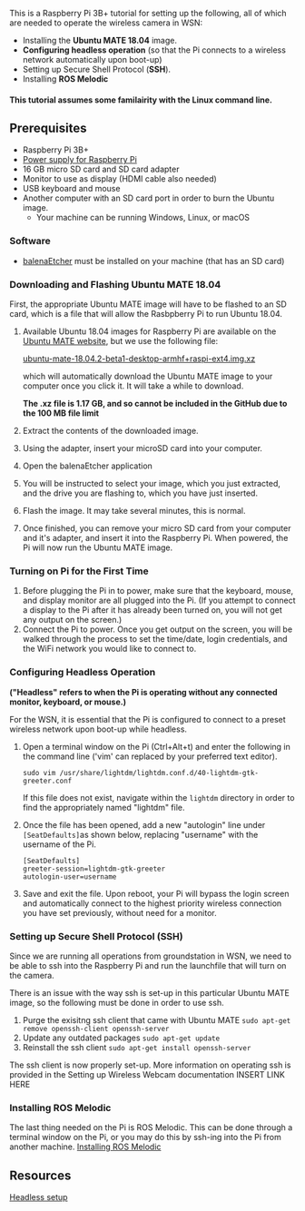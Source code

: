 This is a Raspberry Pi 3B+ tutorial for setting up the following, all of which are needed to operate the wireless camera in WSN: 

 - Installing the **Ubuntu MATE 18.04** image. 
 - **Configuring headless operation** (so that the Pi connects to a wireless network automatically upon boot-up)
 -  Setting up Secure Shell Protocol (**SSH**).
 - Installing **ROS Melodic**

#### This tutorial assumes some familairity with the Linux command line.

## Prerequisites

 - Raspberry Pi 3B+
 -  [Power supply for Raspberry Pi](https://www.amazon.com/CanaKit-Raspberry-Supply-Adapter-Listed/dp/B00MARDJZ4) 
 - 16 GB micro SD card and SD card adapter
 - Monitor to use as display (HDMI cable also needed)
 - USB keyboard and mouse
 - Another computer with an SD card port in order to burn the Ubuntu image. 
	 - Your machine can be running Windows, Linux, or macOS

### Software

 - [balenaEtcher](https://www.balena.io/etcher/) must be installed on your machine (that has an SD card)

### Downloading and Flashing Ubuntu MATE 18.04
First, the appropriate Ubuntu MATE image will have to be flashed to an SD card, which is a file that will allow the Rasbpberry Pi to run Ubuntu 18.04. 

1. Available Ubuntu 18.04 images for Raspberry Pi are available on the [Ubuntu MATE website](https://releases.ubuntu-mate.org/archived/bionic/armhf/), but we use the following file: 

	[ubuntu-mate-18.04.2-beta1-desktop-armhf+raspi-ext4.img.xz](https://releases.ubuntu-mate.org/archived/bionic/armhf/ubuntu-mate-18.04.2-beta1-desktop-armhf+raspi-ext4.img.xz "ubuntu-mate-18.04.2-beta1-desktop-armhf+raspi-ext4.img.xz") 

	which will automatically download the Ubuntu MATE image to 		your computer once you click it. It will take a while to download.

	 **The .xz file is 1.17 GB, and so cannot be included in the GitHub due to the 100 MB file limit**

2. Extract the contents of the downloaded image.
3. Using the adapter, insert your microSD card into your computer.
4. Open the balenaEtcher application
5. You will be instructed to select your image, which you just extracted, and the drive you are flashing to, which you have just inserted.
6. Flash the image. It may take several minutes, this is normal. 
7. Once finished, you can remove your micro SD card from your computer and it's adapter, and insert it into the Raspberry Pi. When powered, the Pi will now run the Ubuntu MATE image. 

### Turning on Pi for the First Time

 1. Before plugging the Pi in to power, make sure that the keyboard, mouse, and display monitor are all plugged into the Pi. (If you attempt to connect a display to the Pi after it has already been turned on, you will not get any output on the screen.)
 2. Connect the Pi to power. Once you get output on the screen, you will be walked through the process to set the time/date, login credentials, and the WiFi network you would like to connect to.
 
 ### Configuring Headless Operation
 **("Headless" refers to when the Pi is operating without any connected monitor, keyboard, or mouse.)**
 
 For the WSN, it is essential that the Pi is configured to connect to a preset wireless network upon boot-up while headless. 
 
 1. Open a terminal window on the Pi (Ctrl+Alt+t) and enter the following in the command line ('vim' can replaced by your preferred text editor).
	 ```
	sudo vim /usr/share/lightdm/lightdm.conf.d/40-lightdm-gtk-greeter.conf
	```
	
	If this file does not exist, navigate within the 		`lightdm` directory in order to find the appropriately named "lightdm" file.
3. Once the file has been opened, add a new "autologin" line under `[SeatDefaults]`as shown below, replacing "username" with the username of the Pi.
	```
	[SeatDefaults]
	greeter-session=lightdm-gtk-greeter
	autologin-user=username  
	```
4. Save and exit the file. Upon reboot, your Pi will bypass the login screen and automatically connect to the highest priority wireless connection you have set previously, without need for a monitor.

 ### Setting up Secure Shell Protocol (SSH)
Since we are running all operations from groundstation in WSN, we need to be able to ssh into the Raspberry Pi and run the launchfile that will turn on the camera.

There is an issue with the way ssh is set-up in this particular Ubuntu MATE image, so the following must be done in order to use ssh.

 1. Purge the exisitng ssh client that came with Ubuntu MATE
 `sudo apt-get remove openssh-client openssh-server`
 2. Update any outdated packages
 `sudo apt-get update`
 3. Reinstall the ssh client
 `sudo apt-get install openssh-server`

The ssh client is now properly set-up. More information on operating ssh is provided in the Setting up Wireless Webcam documentation INSERT LINK HERE

 ### Installing ROS Melodic
 The last thing needed on the Pi is ROS Melodic. This can be done through a terminal window on the Pi, or you may do this by ssh-ing into the Pi from another machine.
[Installing ROS Melodic](http://wiki.ros.org/melodic/Installation/Ubuntu)

## Resources
[Headless setup](https://askubuntu.com/questions/1202230/auto-login-enable-on-turn-on-system)

